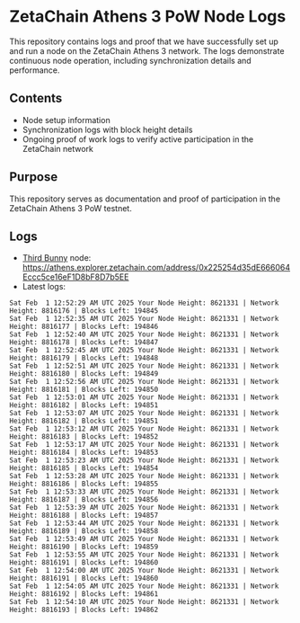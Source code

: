 # ZetaChain Athens 3 PoW Node Logs
This repository contains logs and proof that we have successfully set up and run a node on the ZetaChain Athens 3 network. The logs demonstrate continuous node operation, including synchronization details and performance.

## Contents
- Node setup information
- Synchronization logs with block height details
- Ongoing proof of work logs to verify active participation in the ZetaChain network

## Purpose
This repository serves as documentation and proof of participation in the ZetaChain Athens 3 PoW testnet.

## Logs

- [Third Bunny](https://thirdbunny.xyz/) node: https://athens.explorer.zetachain.com/address/0x225254d35dE666064Eccc5ce16eF1D8bF8D7b5EE
- Latest logs:
```
Sat Feb  1 12:52:29 AM UTC 2025 Your Node Height: 8621331 | Network Height: 8816176 | Blocks Left: 194845
Sat Feb  1 12:52:35 AM UTC 2025 Your Node Height: 8621331 | Network Height: 8816177 | Blocks Left: 194846
Sat Feb  1 12:52:40 AM UTC 2025 Your Node Height: 8621331 | Network Height: 8816178 | Blocks Left: 194847
Sat Feb  1 12:52:45 AM UTC 2025 Your Node Height: 8621331 | Network Height: 8816179 | Blocks Left: 194848
Sat Feb  1 12:52:51 AM UTC 2025 Your Node Height: 8621331 | Network Height: 8816180 | Blocks Left: 194849
Sat Feb  1 12:52:56 AM UTC 2025 Your Node Height: 8621331 | Network Height: 8816181 | Blocks Left: 194850
Sat Feb  1 12:53:01 AM UTC 2025 Your Node Height: 8621331 | Network Height: 8816182 | Blocks Left: 194851
Sat Feb  1 12:53:07 AM UTC 2025 Your Node Height: 8621331 | Network Height: 8816182 | Blocks Left: 194851
Sat Feb  1 12:53:12 AM UTC 2025 Your Node Height: 8621331 | Network Height: 8816183 | Blocks Left: 194852
Sat Feb  1 12:53:17 AM UTC 2025 Your Node Height: 8621331 | Network Height: 8816184 | Blocks Left: 194853
Sat Feb  1 12:53:23 AM UTC 2025 Your Node Height: 8621331 | Network Height: 8816185 | Blocks Left: 194854
Sat Feb  1 12:53:28 AM UTC 2025 Your Node Height: 8621331 | Network Height: 8816186 | Blocks Left: 194855
Sat Feb  1 12:53:33 AM UTC 2025 Your Node Height: 8621331 | Network Height: 8816187 | Blocks Left: 194856
Sat Feb  1 12:53:39 AM UTC 2025 Your Node Height: 8621331 | Network Height: 8816188 | Blocks Left: 194857
Sat Feb  1 12:53:44 AM UTC 2025 Your Node Height: 8621331 | Network Height: 8816189 | Blocks Left: 194858
Sat Feb  1 12:53:49 AM UTC 2025 Your Node Height: 8621331 | Network Height: 8816190 | Blocks Left: 194859
Sat Feb  1 12:53:55 AM UTC 2025 Your Node Height: 8621331 | Network Height: 8816191 | Blocks Left: 194860
Sat Feb  1 12:54:00 AM UTC 2025 Your Node Height: 8621331 | Network Height: 8816191 | Blocks Left: 194860
Sat Feb  1 12:54:05 AM UTC 2025 Your Node Height: 8621331 | Network Height: 8816192 | Blocks Left: 194861
Sat Feb  1 12:54:10 AM UTC 2025 Your Node Height: 8621331 | Network Height: 8816193 | Blocks Left: 194862
```
